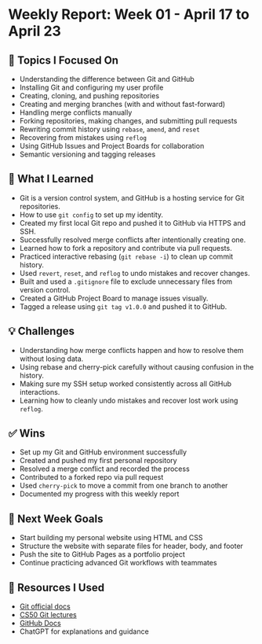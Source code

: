 # Weekly Report: Week 01 - April 17 to April 23

## 📌 Topics I Focused On

- Understanding the difference between Git and GitHub
- Installing Git and configuring my user profile
- Creating, cloning, and pushing repositories
- Creating and merging branches (with and without fast-forward)
- Handling merge conflicts manually
- Forking repositories, making changes, and submitting pull requests
- Rewriting commit history using `rebase`, `amend`, and `reset`
- Recovering from mistakes using `reflog`
- Using GitHub Issues and Project Boards for collaboration
- Semantic versioning and tagging releases

## 📘 What I Learned

- Git is a version control system, and GitHub is a hosting service for Git repositories.
- How to use `git config` to set up my identity.
- Created my first local Git repo and pushed it to GitHub via HTTPS and SSH.
- Successfully resolved merge conflicts after intentionally creating one.
- Learned how to fork a repository and contribute via pull requests.
- Practiced interactive rebasing (`git rebase -i`) to clean up commit history.
- Used `revert`, `reset`, and `reflog` to undo mistakes and recover changes.
- Built and used a `.gitignore` file to exclude unnecessary files from version control.
- Created a GitHub Project Board to manage issues visually.
- Tagged a release using `git tag v1.0.0` and pushed it to GitHub.

## 💡 Challenges

- Understanding how merge conflicts happen and how to resolve them without losing data.
- Using rebase and cherry-pick carefully without causing confusion in the history.
- Making sure my SSH setup worked consistently across all GitHub interactions.
- Learning how to cleanly undo mistakes and recover lost work using `reflog`.

## ✅ Wins

- Set up my Git and GitHub environment successfully
- Created and pushed my first personal repository
- Resolved a merge conflict and recorded the process
- Contributed to a forked repo via pull request
- Used `cherry-pick` to move a commit from one branch to another
- Documented my progress with this weekly report

## 🔁 Next Week Goals

- Start building my personal website using HTML and CSS
- Structure the website with separate files for header, body, and footer
- Push the site to GitHub Pages as a portfolio project
- Continue practicing advanced Git workflows with teammates

## 📎 Resources I Used

- [Git official docs](https://git-scm.com/docs)
- [CS50 Git lectures](https://www.youtube.com/c/cs50)
- [GitHub Docs](https://docs.github.com/en)
- ChatGPT for explanations and guidance
